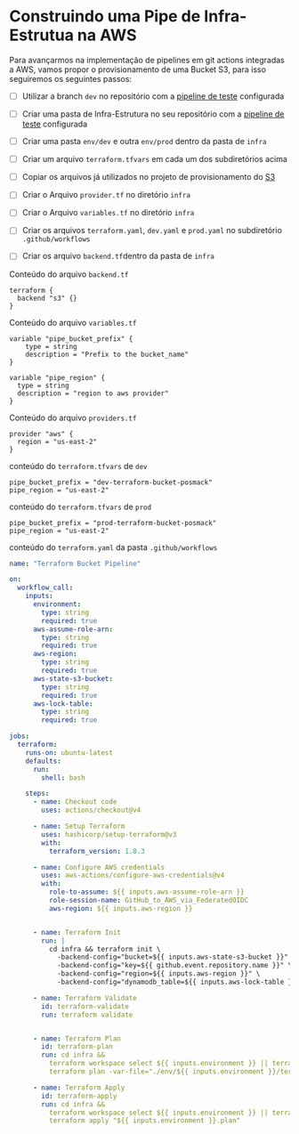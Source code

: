 Construindo uma Pipe de Infra-Estrutua na AWS
==============================================

Para avançarmos na implementação de pipelines em git actions integradas a AWS, vamos propor o provisionamento de uma Bucket S3, para isso seguiremos os seguintes passos:

- [ ] Utilizar a branch `dev` no repositório com a [pipeline de teste](03-Pipe-Github-AWS.md) configurada
- [ ] Criar uma pasta de Infra-Estrutura no seu repositório com a [pipeline de teste](03-Pipe-Github-AWS.md) configurada
- [ ] Criar uma pasta `env/dev` e outra `env/prod` dentro da pasta de `infra`
- [ ] Criar um arquivo `terraform.tfvars` em cada um dos subdiretórios acima
- [ ] Copiar os arquivos já utilizados no projeto de provisionamento do [S3](../apendix/Terraform/examples/s3/)
- [ ] Criar o Arquivo `provider.tf` no diretório `infra`
- [ ] Criar o Arquivo `variables.tf` no diretório `infra` 
- [ ] Criar os arquivos `terraform.yaml`, `dev.yaml` e `prod.yaml` no subdiretório `.github/workflows`
- [ ] Criar os arquivo `backend.tf`dentro da pasta de `infra`


Conteúdo do arquivo `backend.tf`
```hcl
terraform {
  backend "s3" {}
}
```

Conteúdo do arquivo `variables.tf`
```hcl
variable "pipe_bucket_prefix" {
    type = string
    description = "Prefix to the bucket_name"
}

variable "pipe_region" {
  type = string
  description = "region to aws provider"
}
```


Conteúdo do arquivo `providers.tf`
```hcl
provider "aws" {
  region = "us-east-2"
}
```

conteúdo do `terraform.tfvars` de `dev`
```hcl
pipe_bucket_prefix = "dev-terraform-bucket-posmack"
pipe_region = "us-east-2"
```

conteúdo do `terraform.tfvars` de `prod`
```hcl
pipe_bucket_prefix = "prod-terraform-bucket-posmack"
pipe_region = "us-east-2"
```


conteúdo do `terraform.yaml` da pasta `.github/workflows`

```yaml
name: "Terraform Bucket Pipeline"

on:
  workflow_call:
    inputs:
      environment:
        type: string
        required: true
      aws-assume-role-arn:
        type: string
        required: true
      aws-region:
        type: string
        required: true
      aws-state-s3-bucket:
        type: string
        required: true
      aws-lock-table:
        type: string
        required: true

jobs:
  terraform:
    runs-on: ubuntu-latest
    defaults:
      run:
        shell: bash

    steps:
      - name: Checkout code
        uses: actions/checkout@v4

      - name: Setup Terraform
        uses: hashicorp/setup-terraform@v3
        with:
          terraform_version: 1.8.3

      - name: Configure AWS credentials
        uses: aws-actions/configure-aws-credentials@v4
        with:
          role-to-assume: ${{ inputs.aws-assume-role-arn }}
          role-session-name: GitHub_to_AWS_via_FederatedOIDC
          aws-region: ${{ inputs.aws-region }}


      - name: Terraform Init
        run: |
          cd infra && terraform init \
            -backend-config="bucket=${{ inputs.aws-state-s3-bucket }}" \
            -backend-config="key=${{ github.event.repository.name }}" \
            -backend-config="region=${{ inputs.aws-region }}" \
            -backend-config="dynamodb_table=${{ inputs.aws-lock-table }}"

      - name: Terraform Validate
        id: terraform-validate
        run: terraform validate


      - name: Terraform Plan
        id: terraform-plan
        run: cd infra &&
          terraform workspace select ${{ inputs.environment }} || terraform workspace new ${{ inputs.environment }} &&
          terraform plan -var-file="./env/${{ inputs.environment }}/terraform.tfvars" -out="${{ inputs.environment }}.plan"

      - name: Terraform Apply
        id: terraform-apply
        run: cd infra &&
          terraform workspace select ${{ inputs.environment }} || terraform workspace new ${{ inputs.environment }} &&
          terraform apply "${{ inputs.environment }}.plan"
```